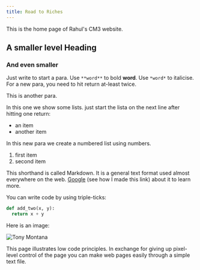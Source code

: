 ```yaml
---
title: Road to Riches  
---
```


This is the home page of Rahul's CM3 website.

## A smaller level Heading

### And even smaller

Just write to start a para. Use `**word**` to bold **word**. Use `*word*` to italicise. For a new para, you need to hit return at-least twice.

This is another para.

In this one we show some lists. just start the lista on the next line after hitting one return:
- an item
- another item

In this new para we create a numbered list using numbers.
1. first item
2. second item

This shorthand is called Markdown. It is a general text format used almost everywhere on the web. [Google](https://www.google.com) (see how I made this link) about it to learn more.

You can write code by using triple-ticks:

```python
def add_two(x, y):
  return x + y
```

Here is an image:

![Tony Montana](https://www.google.com/url?sa=i&url=https%3A%2F%2Fwww.etsy.com%2Flisting%2F1166927939%2Fscarface-tony-montana&psig=AOvVaw2PNlufuHibkQ1UNmzcRe99&ust=1715702903222000&source=images&cd=vfe&opi=89978449&ved=0CBIQjRxqFwoTCNjmg8aBi4YDFQAAAAAdAAAAABAE)

This page illustrates low code principles. In exchange for giving up pixel-level control of the page you can make web pages easily through a simple text file.
